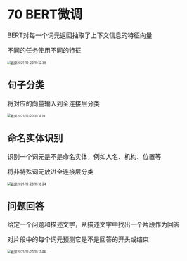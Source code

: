 # 70 BERT微调

BERT对每一个词元返回抽取了上下文信息的特征向量

不同的任务使用不同的特征

<img src="/Users/hanyixiao/Library/Application Support/typora-user-images/截屏2021-12-20 19.12.38.png" alt="截屏2021-12-20 19.12.38" style="zoom:50%;" />

## 句子分类

将<cls>对应的向量输入到全连接层分类

<img src="/Users/hanyixiao/Library/Application Support/typora-user-images/截屏2021-12-20 19.14.19.png" alt="截屏2021-12-20 19.14.19" style="zoom:50%;" />

## 命名实体识别

识别一个词元是不是命名实体，例如人名、机构、位置等

将非特殊词元放进全连接层分类

<img src="/Users/hanyixiao/Library/Application Support/typora-user-images/截屏2021-12-20 19.16.24.png" alt="截屏2021-12-20 19.16.24" style="zoom:50%;" />

## 问题回答

给定一个问题和描述文字，从描述文字中找出一个片段作为回答

对片段中的每个词元预测它是不是回答的开头或结束

<img src="/Users/hanyixiao/Library/Application Support/typora-user-images/截屏2021-12-20 19.17.44.png" alt="截屏2021-12-20 19.17.44" style="zoom:50%;" />

 